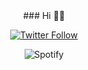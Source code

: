 <div align="center">
### Hi 👋👋



[![Twitter Follow](https://img.shields.io/twitter/follow/Osssssssscar?color=1DA1F2&logo=twitter&style=for-the-badge)](https://twitter.com/intent/follow?screen_name=Osssssssscar)




![Spotify](https://open.spotify.com/user/12149246790?si=6010cc35717e4f38)

</div>
